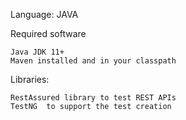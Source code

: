 Language: JAVA


Required software

    Java JDK 11+
    Maven installed and in your classpath

Libraries:

    RestAssured library to test REST APIs
    TestNG  to support the test creation
    
    
    